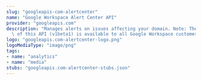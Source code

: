 ```yaml
---
slug: "googleapis-com-alertcenter"
name: "Google Workspace Alert Center API"
provider: "googleapis.com"
description: "Manages alerts on issues affecting your domain. Note: The current version\
  \ of this API (v1beta1) is available to all Google Workspace customers. "
logo: "googleapis.com-alertcenter-logo.png"
logoMediaType: "image/png"
tags:
- name: "analytics"
- name: "media"
stubs: "googleapis.com-alertcenter-stubs.json"
---
```

